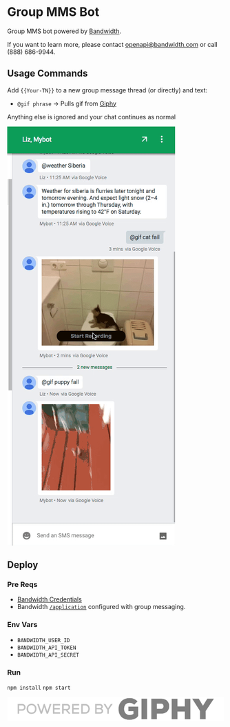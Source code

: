 # Group MMS Bot

Group MMS bot powered by [Bandwidth](http://dev.bandwidth.com).

If you want to learn more, please contact [openapi@bandwidth.com](mailto:openapi@bandwidth.com) or call (888) 686-9944.

## Usage Commands

Add `{{Your-TN}}` to a new group message thread (or directly) and text:

* `@gif phrase` -> Pulls gif from [Giphy](http://giphy.com/)

Anything else is ignored and your chat continues as normal

![Demo](gif_demo.gif)

## Deploy

### Pre Reqs
* [Bandwidth Credentials](http://dev.bandwidth.com)
* Bandwidth [`/application`](http://dev.bandwidth.com/howto/incomingCallandMessaging.html) configured with group messaging.

### Env Vars
* `BANDWIDTH_USER_ID`
* `BANDWIDTH_API_TOKEN`
* `BANDWIDTH_API_SECRET`

### Run
`npm install`
`npm start`

![Powered by](giphy.png)